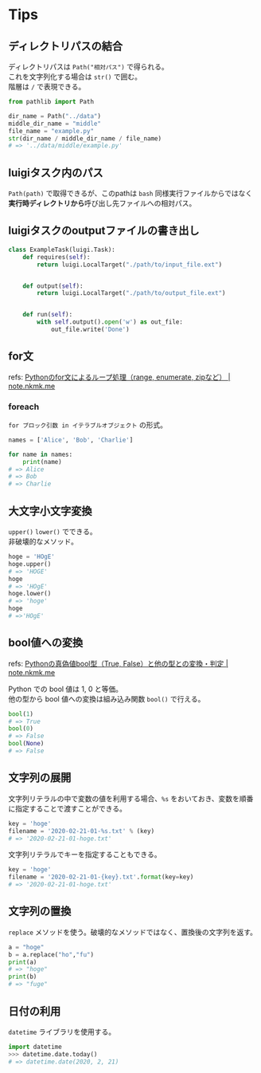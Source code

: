 # Tips

## ディレクトリパスの結合

ディレクトリパスは `Path("相対パス")` で得られる。  
これを文字列化する場合は `str()` で囲む。  
階層は `/` で表現できる。

```python
from pathlib import Path

dir_name = Path("../data")
middle_dir_name = "middle"
file_name = "example.py"
str(dir_name / middle_dir_name / file_name)
# => '../data/middle/example.py'
```

## luigiタスク内のパス

`Path(path)` で取得できるが、このpathは `bash` 同様実行ファイルからではなく**実行時ディレクトリから**呼び出し先ファイルへの相対パス。

## luigiタスクのoutputファイルの書き出し

```python
class ExampleTask(luigi.Task):
    def requires(self):
        return luigi.LocalTarget("./path/to/input_file.ext")


    def output(self):
        return luigi.LocalTarget("./path/to/output_file.ext")


    def run(self):
        with self.output().open('w') as out_file:
            out_file.write('Done')
```

## for文

refs: [Pythonのfor文によるループ処理（range, enumerate, zipなど） | note.nkmk.me](https://note.nkmk.me/python-for-usage/)

### foreach

`for ブロック引数 in イテラブルオブジェクト` の形式。

```python
names = ['Alice', 'Bob', 'Charlie']

for name in names:
    print(name)
# => Alice
# => Bob
# => Charlie
```

## 大文字小文字変換

`upper()` `lower()` でできる。  
非破壊的なメソッド。

```python
hoge = 'HOgE'
hoge.upper()
# => 'HOGE'
hoge
# => 'HOgE'
hoge.lower()
# => 'hoge'
hoge
# =>'HOgE'
```

## bool値への変換

refs: [Pythonの真偽値bool型（True, False）と他の型との変換・判定 | note.nkmk.me](https://note.nkmk.me/python-bool-true-false-usage/)

Python での bool 値は 1, 0 と等価。  
他の型から bool 値への変換は組み込み関数 `bool()` で行える。  

```python
bool(1)
# => True
bool(0)
# => False
bool(None)
# => False
```

## 文字列の展開

文字列リテラルの中で変数の値を利用する場合、`%s` をおいておき、変数を順番に指定することで渡すことができる。

```python
key = 'hoge'
filename = '2020-02-21-01-%s.txt' % (key)
# => '2020-02-21-01-hoge.txt'
```

文字列リテラルでキーを指定することもできる。

```python
key = 'hoge'
filename = '2020-02-21-01-{key}.txt'.format(key=key)
# => '2020-02-21-01-hoge.txt'
```

## 文字列の置換

`replace` メソッドを使う。破壊的なメソッドではなく、置換後の文字列を返す。

```python
a = "hoge"
b = a.replace("ho","fu")
print(a)
# => "hoge"
print(b)
# => "fuge"
```

## 日付の利用

`datetime` ライブラリを使用する。

```python
import datetime
>>> datetime.date.today()
# => datetime.date(2020, 2, 21)
```
